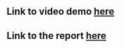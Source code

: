 ## Link to video demo [here](https://youtu.be/DCoeUoZj2y8)
## Link to the report [here](./Artificial_Neural_Network.pdf)
